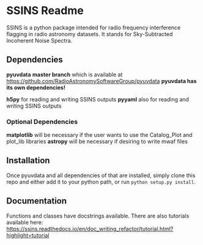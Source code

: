 # SSINS Readme

SSINS is a python package intended for radio frequency interference flagging in radio astronomy datasets. It stands for Sky-Subtracted Incoherent Noise Spectra.

## Dependencies

**pyuvdata** **master branch** which is available at https://github.com/RadioAstronomySoftwareGroup/pyuvdata
**pyuvdata has its own dependencies!**

**h5py** for reading and writing SSINS outputs
**pyyaml** also for reading and writing SSINS outputs

### Optional Dependencies

**matplotlib** will be necessary if the user wants to use the Catalog_Plot and plot_lib libraries
**astropy** will be necessary if desiring to write mwaf files

## Installation

Once pyuvdata and all dependencies of that are installed, simply clone this repo and either add it to your python path, or run `python setup.py install`.

## Documentation

Functions and classes have docstrings available. There are also tutorials available here: https://ssins.readthedocs.io/en/doc_writing_refactor/tutorial.html?highlight=tutorial
